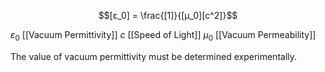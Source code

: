 
$$[ε_0] = \frac{[1]}{[μ_0][c^2]}$$

$ε_0$ [[Vacuum Permittivity]]
$c$ [[Speed of Light]]
$μ_0$ [[Vacuum Permeability]]



The value of vacuum permittivity must be determined experimentally.